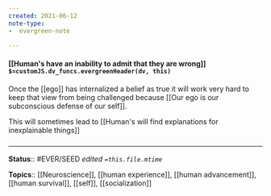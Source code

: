 ```yaml
---
created: 2021-06-12
note-type: 
-  evergreen-note

---
```


#### [[Human's have an inability to admit that they are wrong]] `$=customJS.dv_funcs.evergreenHeader(dv, this)`

Once the [[ego]] has internalized a belief as true it will work very hard to keep that view from being challenged because [[Our ego is our subconscious defense of our self]].

This will sometimes lead to [[Human's will find explanations for inexplainable things]]

### <hr class="footnote"/>

**Status**:: #EVER/SEED
*edited `=this.file.mtime`*

**Topics**:: [[Neuroscience]], [[human experience]], [[human advancement]], [[human survival]], [[self]], [[socialization]]
